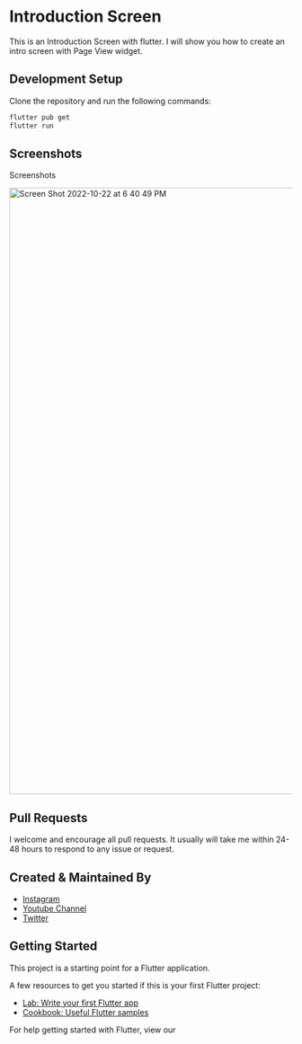 # Introduction Screen

This is an Introduction Screen with flutter. I will show you how to create an intro screen with Page View widget.

## Development Setup

Clone the repository and run the following commands:

```sh
flutter pub get
flutter run
```


## Screenshots

Screenshots

<img width="1080" alt="Screen Shot 2022-10-22 at 6 40 49 PM" src="https://user-images.githubusercontent.com/14290499/197391377-c8260791-5e4e-4a53-b3a7-48b86d402826.png">


## Pull Requests

I welcome and encourage all pull requests. It usually will take me within 24-48 hours to respond to any issue or request.


## Created & Maintained By

- [Instagram](https://www.instagram.com/faiz.rhm)
- [Youtube Channel](https://www.youtube.com/channel/UCM1OzZsZ5FQIg01vdKGAw7g)
- [Twitter](https://twitter.com/faiz_rhm)


## Getting Started

This project is a starting point for a Flutter application.

A few resources to get you started if this is your first Flutter project:

- [Lab: Write your first Flutter app](https://www.instagram.com/faiz.rhm)
- [Cookbook: Useful Flutter samples](https://flutter.dev/docs/cookbook)

For help getting started with Flutter, view our
